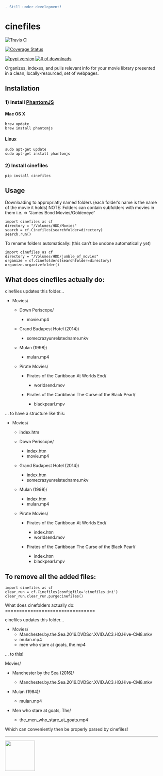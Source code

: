 ```diff
- Still under development!
```


cinefiles
=========


[![Travis CI](https://travis-ci.org/hgibs/cinefiles.svg?branch=master)](https://travis-ci.org/hgibs/cinefiles)

[![Coverage Status](https://coveralls.io/repos/github/hgibs/cinefiles/badge.svg?branch=master)](https://coveralls.io/github/hgibs/cinefiles?branch=master)

[![pypi version](https://img.shields.io/pypi/v/cinefiles.svg)](https://pypi.python.org/pypi/cinefiles)
[![# of downloads](https://img.shields.io/pypi/dm/cinefiles.svg)](https://pypi.python.org/pypi/cinefiles)


Organizes, indexes, and pulls relevant info for your movie library presented in a clean, locally-resourced, set of webpages.

Installation
------------

### 1) Install [PhantomJS]

#### Mac OS X

    brew update
    brew install phantomjs

#### Linux

    sudo apt-get update
    sudo apt-get install phantomjs

### 2) Install cinefiles

    pip install cinefiles

Usage
-----

Downloading to appropriatly named folders (each folder’s name is the name of the movie it holds) NOTE: Folders can contain subfolders with movies in them i.e. =&gt; “James Bond Movies/Goldeneye”

    import cinefiles as cf
    directory = "/Volumes/HDD/Movies"
    search = cf.Cinefiles(searchfolder=directory)
    search.run()

To rename folders automatically: (this can’t be undone automatically yet)

    import cinefiles as cf
    directory = "/Volumes/HDD/jumble_of_movies"
    organize = cf.Cinefolders(searchfolder=directory)
    organize.organizefolder()

What does cinefiles actually do:
--------------------------------

cinefiles updates this folder…

-   Movies/  
    -   Down Periscope/  
        -   movie.mp4

    -   Grand Budapest Hotel (2014)/  
        -   somecrazyunrelatedname.mkv

    -   Mulan (1998)/  
        -   mulan.mp4

    -   Pirate Movies/  
        -   Pirates of the Caribbean At Worlds End/  
            -   worldsend.mov

        -   Pirates of the Caribbean The Curse of the Black Pearl/  
            -   blackpearl.mpv

… to have a structure like this:

-   Movies/  
    -   index.htm
    -   Down Periscope/  
        -   index.htm
        -   movie.mp4

    -   Grand Budapest Hotel (2014)/  
        -   index.htm
        -   somecrazyunrelatedname.mkv

    -   Mulan (1998)/  
        -   index.htm
        -   mulan.mp4

    -   Pirate Movies/  
        -   Pirates of the Caribbean At Worlds End/  
            -   index.htm
            -   worldsend.mov

        -   Pirates of the Caribbean The Curse of the Black Pearl/  
            -   index.htm
            -   blackpearl.mpv

To remove all the added files:
------------------------------

    import cinefiles as cf
    clear_run = cf.Cinefiles(configfile='cinefiles.ini')
    clear_run.clear_run.purgecinefiles()

What does cinefolders actually do: ================================

cinefiles updates this folder…

-   Movies/  
    -   Manchester.by.the.Sea.2016.DVDScr.XVID.AC3.HQ.Hive-CM8.mkv
    -   mulan.mp4
    -   men who stare at goats, the.mp4

… to this!

Movies/  
-   Manchester by the Sea (2016)/  
    -   Manchester.by.the.Sea.2016.DVDScr.XVID.AC3.HQ.Hive-CM8.mkv

-   Mulan (1984)/  
    -   mulan.mp4

-   Men who stare at goats, The/  
    -   the\_men\_who\_stare\_at\_goats.mp4

Which can conveniently then be properly parsed by cinefiles!

--------------------

  [PhantomJS]: http://phantomjs.org/
[<img src="https://www.themoviedb.org/assets/static_cache/ef94b9673bbf5f1290718772d546bc30/images/v4/logos/powered-by-square-blue.svg" height="100" width="98">](https://www.themoviedb.org/)
